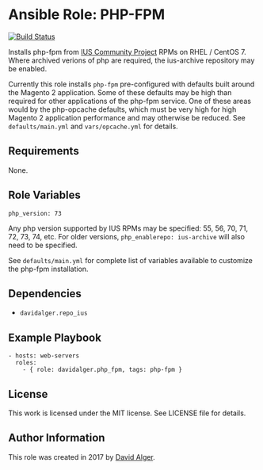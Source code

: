 # Ansible Role: PHP-FPM

[![Build Status](https://travis-ci.org/davidalger/ansible-role-php-fpm.svg?branch=master)](https://travis-ci.org/davidalger/ansible-role-php-fpm)

Installs php-fpm from [IUS Community Project](http://ius.io) RPMs on RHEL / CentOS 7. Where archived verions of php are required, the ius-archive repository may be enabled.

Currently this role installs `php-fpm` pre-configured with defaults built around the Magento 2 application. Some of these defaults may be high than required for other applications of the php-fpm service. One of these areas would by the php-opcache defaults, which must be very high for high Magento 2 application performance and may otherwise be reduced. See `defaults/main.yml` and `vars/opcache.yml` for details.

## Requirements

None.

## Role Variables

    php_version: 73

Any php version supported by IUS RPMs may be specified: 55, 56, 70, 71, 72, 73, 74, etc. For older versions, `php_enablerepo: ius-archive` will also need to be specified.

See `defaults/main.yml` for complete list of variables available to customize the php-fpm installation.

## Dependencies

* `davidalger.repo_ius`

## Example Playbook

    - hosts: web-servers
      roles:
        - { role: davidalger.php_fpm, tags: php-fpm }

## License

This work is licensed under the MIT license. See LICENSE file for details.

## Author Information

This role was created in 2017 by [David Alger](http://davidalger.com/).
